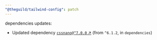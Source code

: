 ```yaml
---
"@theguild/tailwind-config": patch
---
```

dependencies updates:
  - Updated dependency [`cssnano@^7.0.0` ↗︎](https://www.npmjs.com/package/cssnano/v/7.0.0) (from `^6.1.2`, in `dependencies`)
